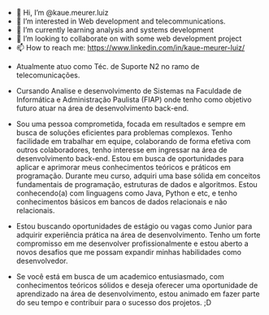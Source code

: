 - 👋 Hi, I’m @kaue.meurer.luiz
- 👀 I’m interested in Web development and telecommunications.
- 🌱 I’m currently learning analysis and systems development
- 💞️ I’m looking to collaborate on with some web development project
- 📫 How to reach me: https://www.linkedin.com/in/kaue-meurer-luiz/

<!---
Kaue-ml/Kaue-ml is a ✨ special ✨ repository because its `README.md` (this file) appears on your GitHub profile.
You can click the Preview link to take a look at your changes.
--->
- Atualmente atuo como Téc. de Suporte N2 no ramo de telecomunicações.

- Cursando Analise e desenvolvimento de Sistemas na Faculdade de Informática e Administração Paulista (FIAP) onde tenho como objetivo futuro atuar na área de desenvolvimento back-end. 

- Sou uma pessoa comprometida, focada em resultados e sempre em busca de soluções eficientes para problemas complexos. Tenho facilidade em trabalhar em equipe, colaborando de forma efetiva com outros colaboradores, tenho interesse em ingressar na área de desenvolvimento back-end. Estou em busca de oportunidades para aplicar e aprimorar meus conhecimentos teóricos e práticos em programação.
Durante meu curso, adquiri uma base sólida em conceitos fundamentais de programação, estruturas de dados e algoritmos. Estou conhecendo(a) com linguagens como Java, Python e etc, e tenho conhecimentos básicos em bancos de dados relacionais e não relacionais.

- Estou buscando oportunidades de estágio ou vagas como Junior para adquirir experiência prática na área de desenvolvimento. Tenho um forte compromisso em me desenvolver profissionalmente e estou aberto a novos desafios que me possam expandir minhas habilidades como desenvolvedor.

- Se você está em busca de um academico entusiasmado, com conhecimentos teóricos sólidos e deseja oferecer uma oportunidade de aprendizado na área de desenvolvimento, estou animado em fazer parte do seu tempo e contribuir para o sucesso dos projetos. ;D
